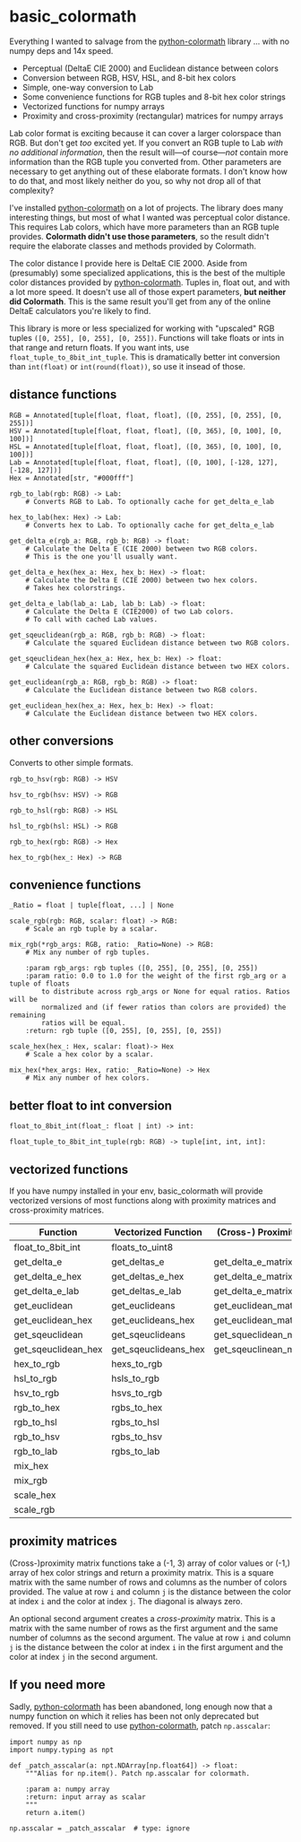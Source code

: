 # basic_colormath

Everything I wanted to salvage from the [python-colormath](https://github.com/gtaylor/python-colormath/tree/master) library ... with no numpy deps and 14x speed.

* Perceptual (DeltaE CIE 2000) and Euclidean distance between colors
* Conversion between RGB, HSV, HSL, and 8-bit hex colors
* Simple, one-way conversion to Lab
* Some convenience functions for RGB tuples and 8-bit hex color strings
* Vectorized functions for numpy arrays
* Proximity and cross-proximity (rectangular) matrices for numpy arrays

Lab color format is exciting because it can cover a larger colorspace than RGB. But don't get *too* excited yet. If you convert an RGB tuple to Lab *with no additional information*, then the result will—of course—*not* contain more information than the RGB tuple you converted from. Other parameters are necessary to get anything out of these elaborate formats. I don't know how to do that, and most likely neither do you, so why not drop all of that complexity?

I've installed [python-colormath](https://github.com/gtaylor/python-colormath/tree/master) on a lot of projects. The library does many interesting things, but most of what I wanted was perceptual color distance. This requires Lab colors, which have more parameters than an RGB tuple provides. **Colormath didn't use those parameters**, so the result didn't require the elaborate classes and methods provided by Colormath.

The color distance I provide here is DeltaE CIE 2000. Aside from (presumably) some specialized applications, this is the best of the multiple color distances provided by [python-colormath](https://github.com/gtaylor/python-colormath/tree/master). Tuples in, float out, and with a lot more speed. It doesn't use all of those expert parameters, **but neither did Colormath**. This is the same result you'll get from any of the online DeltaE calculators you're likely to find.

This library is more or less specialized for working with "upscaled" RGB tuples `([0, 255], [0, 255], [0, 255])`. Functions will take floats or ints in that range and return floats. If you want ints, use `float_tuple_to_8bit_int_tuple`. This is dramatically better int conversion than `int(float)` or `int(round(float))`, so use it insead of those.

## distance functions

    RGB = Annotated[tuple[float, float, float], ([0, 255], [0, 255], [0, 255])]
    HSV = Annotated[tuple[float, float, float], ([0, 365), [0, 100], [0, 100])]
    HSL = Annotated[tuple[float, float, float], ([0, 365), [0, 100], [0, 100])]
    Lab = Annotated[tuple[float, float, float], ([0, 100], [-128, 127], [-128, 127])]
    Hex = Annotated[str, "#000fff"]

    rgb_to_lab(rgb: RGB) -> Lab:
        # Converts RGB to Lab. To optionally cache for get_delta_e_lab

    hex_to_lab(hex: Hex) -> Lab:
        # Converts hex to Lab. To optionally cache for get_delta_e_lab

    get_delta_e(rgb_a: RGB, rgb_b: RGB) -> float:
        # Calculate the Delta E (CIE 2000) between two RGB colors.
        # This is the one you'll usually want.

    get_delta_e_hex(hex_a: Hex, hex_b: Hex) -> float:
        # Calculate the Delta E (CIE 2000) between two hex colors.
        # Takes hex colorstrings.

    get_delta_e_lab(lab_a: Lab, lab_b: Lab) -> float:
        # Calculate the Delta E (CIE2000) of two Lab colors.
        # To call with cached Lab values.

    get_sqeuclidean(rgb_a: RGB, rgb_b: RGB) -> float:
        # Calculate the squared Euclidean distance between two RGB colors.

    get_sqeuclidean_hex(hex_a: Hex, hex_b: Hex) -> float:
        # Calculate the squared Euclidean distance between two HEX colors.

    get_euclidean(rgb_a: RGB, rgb_b: RGB) -> float:
        # Calculate the Euclidean distance between two RGB colors.

    get_euclidean_hex(hex_a: Hex, hex_b: Hex) -> float:
        # Calculate the Euclidean distance between two HEX colors.

## other conversions

Converts to other simple formats.

    rgb_to_hsv(rgb: RGB) -> HSV

    hsv_to_rgb(hsv: HSV) -> RGB

    rgb_to_hsl(rgb: RGB) -> HSL

    hsl_to_rgb(hsl: HSL) -> RGB

    rgb_to_hex(rgb: RGB) -> Hex

    hex_to_rgb(hex_: Hex) -> RGB

## convenience functions

    _Ratio = float | tuple[float, ...] | None

    scale_rgb(rgb: RGB, scalar: float) -> RGB:
        # Scale an rgb tuple by a scalar.

    mix_rgb(*rgb_args: RGB, ratio: _Ratio=None) -> RGB:
        # Mix any number of rgb tuples.

        :param rgb_args: rgb tuples ([0, 255], [0, 255], [0, 255])
        :param ratio: 0.0 to 1.0 for the weight of the first rgb_arg or a tuple of floats
            to distribute across rgb_args or None for equal ratios. Ratios will be
            normalized and (if fewer ratios than colors are provided) the remaining
            ratios will be equal.
        :return: rgb tuple ([0, 255], [0, 255], [0, 255])

    scale_hex(hex_: Hex, scalar: float)-> Hex
        # Scale a hex color by a scalar.

    mix_hex(*hex_args: Hex, ratio: _Ratio=None) -> Hex
        # Mix any number of hex colors.

## better float to int conversion

    float_to_8bit_int(float_: float | int) -> int:

    float_tuple_to_8bit_int_tuple(rgb: RGB) -> tuple[int, int, int]:


## vectorized functions

If you have numpy installed in your env, basic_colormath will provide vectorized versions of most functions along with proximity matrices and cross-proximity matrices.

| Function                      | Vectorized Function           | (Cross-) Proximity Matrix  |
| ----------------------------- | ----------------------------- | -------------------------- |
| float_to_8bit_int             | floats_to_uint8               |                            |
| get_delta_e                   | get_deltas_e                  | get_delta_e_matrix         |
| get_delta_e_hex               | get_deltas_e_hex              | get_delta_e_matrix_hex     |
| get_delta_e_lab               | get_deltas_e_lab              | get_delta_e_matrix_lab     |
| get_euclidean                 | get_euclideans                | get_euclidean_matrix       |
| get_euclidean_hex             | get_euclideans_hex            | get_euclidean_matrix_hex   |
| get_sqeuclidean               | get_sqeuclideans              | get_squeclidean_matrix     |
| get_sqeuclidean_hex           | get_sqeuclideans_hex          | get_sqeuclinean_matrix_hex |
| hex_to_rgb                    | hexs_to_rgb                   |                            |
| hsl_to_rgb                    | hsls_to_rgb                   |                            |
| hsv_to_rgb                    | hsvs_to_rgb                   |                            |
| rgb_to_hex                    | rgbs_to_hex                   |                            |
| rgb_to_hsl                    | rgbs_to_hsl                   |                            |
| rgb_to_hsv                    | rgbs_to_hsv                   |                            |
| rgb_to_lab                    | rgbs_to_lab                   |                            |
| mix_hex                       |                               |                            |
| mix_rgb                       |                               |                            |
| scale_hex                     |                               |                            |
| scale_rgb                     |                               |                            |

## proximity matrices

(Cross-)proximity matrix functions take a (-1, 3) array of color values or (-1,) array of hex color strings and return a proximity matrix. This is a square matrix with the same number of rows and columns as the number of colors provided. The value at row `i` and column `j` is the distance between the color at index `i` and the color at index `j`. The diagonal is always zero.

An optional second argument creates a *cross-proximity* matrix. This is a matrix with the same number of rows as the first argument and the same number of columns as the second argument. The value at row `i` and column `j` is the distance between the color at index `i` in the first argument and the color at index `j` in the second argument.

## If you need more

Sadly, [python-colormath](https://github.com/gtaylor/python-colormath/tree/master) has been abandoned, long enough now that a numpy function on which it relies has been not only deprecated but removed. If you still need to use [python-colormath](https://github.com/gtaylor/python-colormath/tree/master), patch `np.asscalar`:

    import numpy as np
    import numpy.typing as npt

    def _patch_asscalar(a: npt.NDArray[np.float64]) -> float:
        """Alias for np.item(). Patch np.asscalar for colormath.

        :param a: numpy array
        :return: input array as scalar
        """
        return a.item()

    np.asscalar = _patch_asscalar  # type: ignore
